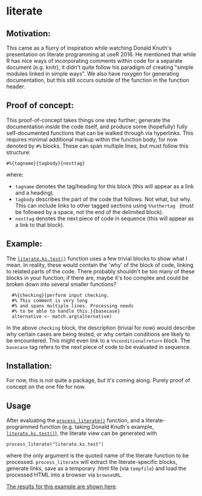 # literate

## Motivation:

This came as a flurry of inspiration while watching Donald Knuth's presentation on literate programming at useR 2016. He mentioned that while R has nice ways of incorporating comments within code for a separate document (e.g. knitr), it didn't quite follow his paradigm of creating "simple modules linked in simple ways". We also have roxygen for generating documentation, but this still occurs outside of the function in the function header.

## Proof of concept:

This proof-of-concept takes things one step further; generate the documentation *inside* the code itself, and produce some (hopefully) fully self-documented functions that can be walked through via hyperlinks. This requires minimal additional markup within the function body, for now denoted by `#%` blocks. These can span multiple lines, but must follow this structure:

```
#%{tagname}{tagbody}{nexttag}
```

where:
 + `tagname` denotes the tag/heading for this block (this will appear as a link and a heading).
 + `tagbody` describes the part of the code that follows. Not what, but why. This can include links to other tagged sections using `%%othertag ` (must be followed by a space, not the end of the delimited block).
 + `nexttag` denotes the next piece of code in sequence (this will appear as a link to that block).

## Example:

The [`literate.ks.test()`](https://github.com/jonocarroll/literate/blob/master/literate.ks.test.R) function uses a few trivial blocks to show what I mean. In reality, these would contain the 'why' of the block of code, linking to related parts of the code. There probably shouldn't be too many of these blocks in your function; if there are, maybe it's too complex and could be broken down into several smaller functions?

```
  #%{checking}{perform input checking. 
  #% This comment is very long
  #% and spans multiple lines. Processing needs 
  #% to be able to handle this.}{basecase}
  alternative <- match.arg(alternative)
```

In the above `checking` block, the description (trivial for now) would describe why certain cases are being tested, or why certain conditions are likely to be encountered. This might even link to a `%%conditionalreturn` block. The `basecase` tag refers to the next piece of code to be evaluated in sequence.

## Installation:

For now, this is not quite a package, but it's coming along. Purely proof of concept on the one file for now.

## Usage

After evaluating the [`process_literate()`](https://github.com/jonocarroll/literate/blob/master/literate.R) function, and a literate-programmed function (e.g. taking Donald Knuth's example, [`literate.ks.test()`](https://github.com/jonocarroll/literate/blob/master/literate.ks.test.R)), the literate view can be generated with

```
process_literate("literate.ks.test")
```

where the only argument is the quoted name of the literate function to be processed. `process_literate` will extract the literate-specific blocks, generate links, save as a temporary .html file (via `tempfile`) and load the processed HTML into a browser via `browseURL`.

[The results for this example are shown here](http://jonocarroll.github.io/literate/).
